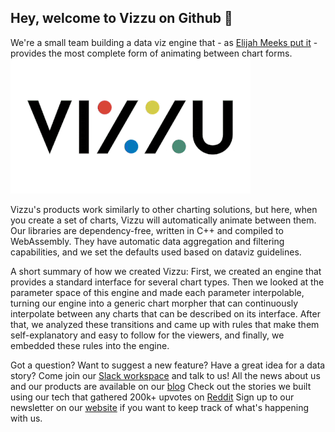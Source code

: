 ## Hey, welcome to Vizzu on Github 👋
We're a small team building a data viz engine that - as [Elijah Meeks put it](https://twitter.com/Elijah_Meeks/status/1444002073792581633?s=09) - provides the most complete form of animating between chart forms.
![Vizzu](https://github.com/vizzuhq/vizzu-lib-doc/blob/main/docs/readme/infinite-60.gif)

Vizzu's products work similarly to other charting solutions, but here, when you create a set of charts, Vizzu will automatically animate between them. 
Our libraries are dependency-free, written in C++ and compiled to WebAssembly. They have automatic data aggregation and filtering capabilities, and we set the defaults used based on dataviz guidelines.

A short summary of how we created Vizzu: First, we created an engine that provides a standard interface for several chart types. Then we looked at the parameter space of this engine and made each parameter interpolable, turning our engine into a generic chart morpher that can continuously interpolate between any charts that can be described on its interface. After that, we analyzed these transitions and came up with rules that make them self-explanatory and easy to follow for the viewers, and finally, we embedded these rules into the engine.

Got a question? Want to suggest a new feature? Have a great idea for a data story? Come join our [Slack workspace](https://join.slack.com/t/vizzu-community/shared_invite/zt-w2nqhq44-2CCWL4o7qn2Ns1EFSf9kEg) and talk to us!
All the news about us and our products are available on our [blog](https://blog.vizzuhq.com/)
Check out the stories we built using our tech that gathered 200k+ upvotes on [Reddit](https://www.reddit.com/user/VizzuHQ/?sort=top)
Sign up to our newsletter on our [website](https://vizzuhq.com/) if you want to keep track of what's happening with us.
